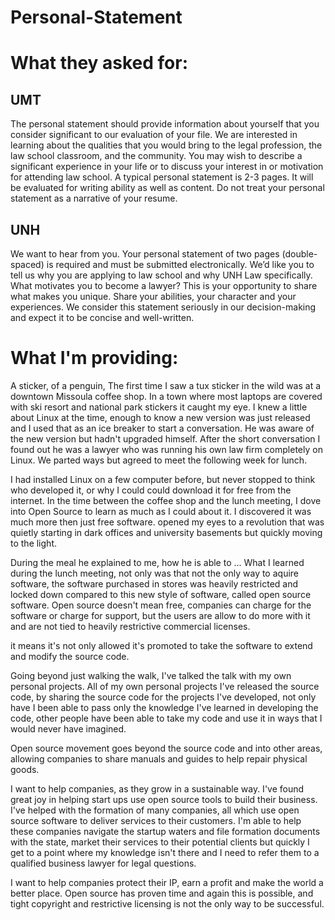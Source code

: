 # Personal-Statement

# What they asked for:

## UMT
The personal statement should provide information about yourself that you consider significant to our evaluation of your file. We are interested in learning about the qualities that you would bring to the legal profession, the law school classroom, and the community. You may wish to describe a significant experience in your life or to discuss your interest in or motivation for attending law school. A typical personal statement is 2-3 pages. It will be evaluated for writing ability as well as content. Do not treat your personal statement as a narrative of your resume.

## UNH
We want to hear from you. Your personal statement of two pages (double-spaced) is required and must be submitted electronically. We’d like you to tell us why you are applying to law school and why UNH Law specifically. What motivates you to become a lawyer? This is your opportunity to share what makes you unique. Share your abilities, your character and your experiences. We consider this statement seriously in our decision-making and expect it to be concise and well-written.

# What I'm providing:

A sticker, of a penguin, The first time I saw a tux sticker in the wild was at a downtown Missoula coffee shop. In a town where most laptops are covered with ski resort and national park stickers it caught my eye. I knew a little about Linux at the time, enough to know a new version was just released and I used that as an ice breaker to start a conversation. He was aware of the new version but hadn't upgraded himself. After the short conversation I found out he was a lawyer who was running his own law firm completely on Linux. We parted ways but agreed to meet the following week for lunch.

I had installed Linux on a few computer before, but never stopped to think who developed it, or why I could could download it for free from the internet. In the time between the coffee shop and the lunch meeting, I dove into Open Source to learn as much as I could about it. I discovered it was much more then just free software. opened my eyes to a revolution that was quietly starting in dark offices and university basements but quickly moving to the light. 

During the meal he explained to me, how he is able to ... What I learned during the lunch meeting, not only was that not the only way to aquire software, the software purchased in stores was heavily restricted and locked down compared to this new style of software, called open source software. Open source doesn't mean free, companies can charge for the software or charge for support, but the users are allow to do more with it and are not tied to heavily restrictive commercial licenses.

it means it's not only allowed it's promoted to take the software to extend and modify the source code.

Going beyond just walking the walk, I've talked the talk with my own personal projects. All of my own personal projects I've released the source code, by sharing the source code for the projects I've developed, not only have I been able to pass only the knowledge I've learned in developing the code, other people have been able to take my code and use it in ways that I would never have imagined.

Open source movement goes beyond the source code and into other areas, allowing companies to share manuals and guides to help repair physical goods. 

I want to help companies, as they grow in a sustainable way. I've found great joy in helping start ups use open source tools to build their business. I've helped with the formation of many companies, all which use open source software to deliver services to their customers. I'm able to help these companies navigate the startup waters and file formation documents with the state, market their services to their potential clients but quickly I get to a point where my knowledge isn't there and I need to refer them to a qualified business lawyer for legal questions. 

I want to help companies protect their IP, earn a profit and make the world a better place. Open source has proven time and again this is possible, and tight copyright and restrictive licensing is not the only way to be successful.






